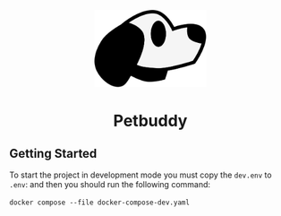 <p align="center">
    <img width="200" src="./assets/logo.svg"/>
</p>
<h1 align="center">
    Petbuddy
</h1>

## Getting Started
To start the project in development mode you must copy the `dev.env` to `.env`:
and then you should run the following command:

`docker compose --file docker-compose-dev.yaml`
